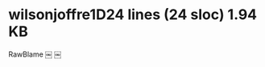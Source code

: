 # wilsonjoffre1D24 lines (24 sloc)  1.94 KB
RawBlame
￼
￼
<!DOCTYPE html>
<html lang="pt-br" dir="ltr">
  <head>
    <meta charset="utf-
